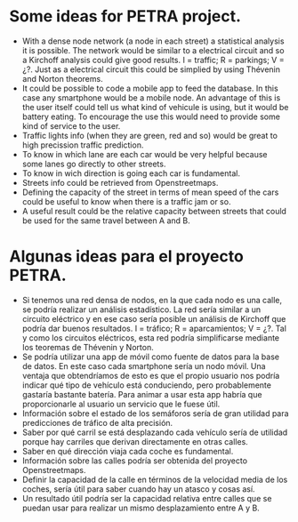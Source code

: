 # Some ideas for PETRA project. 

- With a dense node network (a node in each street) a statistical analysis it is possible. The network would be similar to a electrical circuit and so a Kirchoff analysis could give good results. I = traffic; R = parkings; V = ¿?. Just as a electrical circuit this could be simplied by using Thévenin and Norton theorems.
- It could be possible to code a mobile app to feed the database. In this case any smartphone would be a mobile node. An advantage of this is the user itself could tell us what kind of vehicule is using, but it would be battery eating. To encourage the use this would need to provide some kind of service to the user.
- Traffic lights info (when they are green, red and so) would be great to high precission traffic prediction.
- To know in which lane are each car would be very helpful because some lanes go directly to other streets.
- To know in wich direction is going each car is fundamental.
- Streets info could be retrieved from Openstreetmaps.
- Defining the capacity of the street in terms of mean speed of the cars could be useful to know when there is a traffic jam or so.
- A useful result could be the relative capacity between streets that could be used for the same travel between A and B.

# Algunas ideas para el proyecto PETRA.

- Si tenemos una red densa de nodos, en la que cada nodo es una calle, se podría realizar un análisis estadístico. La red sería similar a un circuito eléctrico y en ese caso sería posible un análisis de Kirchoff que podría dar buenos resultados. I = tráfico; R = aparcamientos; V = ¿?. Tal y como los circuitos eléctricos, esta red podría simplificarse mediante los teoremas de Thévenin y Norton.
- Se podría utilizar una app de móvil como fuente de datos para la base de datos. En este caso cada smartphone sería un nodo móvil. Una ventaja que obtendríamos de esto es que el propio usuario nos podría indicar qué tipo de vehículo está conduciendo, pero probablemente gastaría bastante batería. Para animar a usar esta app habría que proporcionarle al usuario un servicio que le fuese útil.
- Información sobre el estado de los semáforos sería de gran utilidad para predicciones de tráfico de alta precisión.
- Saber por qué carril se está desplazando cada vehículo sería de utilidad porque hay carriles que derivan directamente en otras calles.
- Saber en qué dirección viaja cada coche es fundamental.
- Información sobre las calles podría ser obtenida del proyecto Openstreetmaps.
- Definir la capacidad de la calle en términos de la velocidad media de los coches, sería útil para saber cuando hay un atasco y cosas así.
- Un resultado útil podría ser la capacidad relativa entre calles que se puedan usar para realizar un mismo desplazamiento entre A y B.